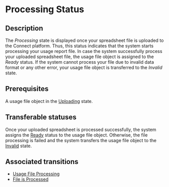 # Processing Status 
## Description
The *Processing* state is displayed once your spreadsheet file is uploaded to the Connect platform. Thus, this status indicates that the system starts processing your usage report file. In case the system successfully process your uploaded spreadsheet file, the usage file object is assigned to the *Ready* status. If the system cannot process your file due to invalid data format or any other error, your usage file object is transferred to the *Invalid* state.
## Prerequisites
A usage file object in the [Uploading](s-b-uploading.html) state.
## Transferable statuses
Once your uploaded spreadsheet is processed successfully, the system assigns the [Ready](s-e-ready.html) status to the usage file object.
Otherwise, the file processing is failed and the system transfers the usage file object to the [Invalid](s-d-invalid.html) state.
## Associated transitions
* [Usage File Processing](t-3-upl-processing.html)
* [File is Processed](t-6-pro-ready.html)
